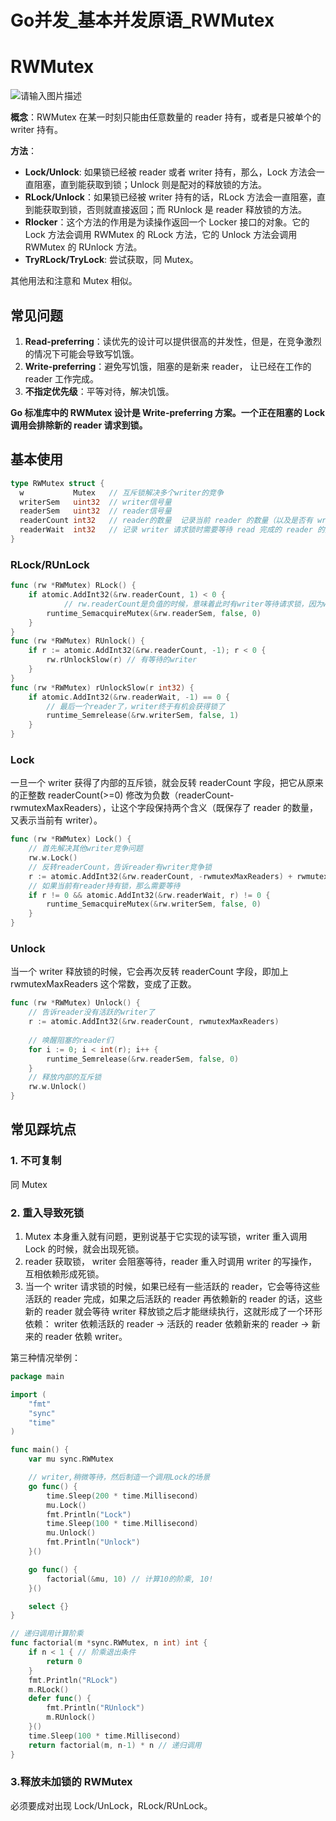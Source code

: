 # Go并发_基本并发原语_RWMutex

# RWMutex

![请输入图片描述](http://mucunliangtai.com/usr/uploads/2024/08/2090840451.jpg)

**概念**：RWMutex 在某一时刻只能由任意数量的 reader 持有，或者是只被单个的 writer 持有。

**方法**：

* **Lock/Unlock**: 如果锁已经被 reader 或者 writer 持有，那么，Lock 方法会一直阻塞，直到能获取到锁；Unlock 则是配对的释放锁的方法。
* **RLock/Unlock**：如果锁已经被 writer 持有的话，RLock 方法会一直阻塞，直到能获取到锁，否则就直接返回；而 RUnlock 是 reader 释放锁的方法。
* **Rlocker**：这个方法的作用是为读操作返回一个 Locker 接口的对象。它的 Lock 方法会调用 RWMutex 的 RLock 方法，它的 Unlock 方法会调用 RWMutex 的 RUnlock 方法。
* **TryRLock/TryLock**: 尝试获取，同 Mutex。

其他用法和注意和 Mutex 相似。

## 常见问题

1. **Read-preferring**：读优先的设计可以提供很高的并发性，但是，在竞争激烈的情况下可能会导致写饥饿。
2. **Write-preferring**：避免写饥饿，阻塞的是新来 reader， 让已经在工作的 reader 工作完成。
3. **不指定优先级**：平等对待，解决饥饿。

**Go 标准库中的 RWMutex 设计是 Write-preferring 方案。一个正在阻塞的 Lock 调用会排除新的 reader 请求到锁。**

## 基本使用

```go
type RWMutex struct {
  w           Mutex   // 互斥锁解决多个writer的竞争
  writerSem   uint32  // writer信号量
  readerSem   uint32  // reader信号量
  readerCount int32   // reader的数量  记录当前 reader 的数量（以及是否有 writer 竞争锁）
  readerWait  int32   // 记录 writer 请求锁时需要等待 read 完成的 reader 的数量
}
```

### RLock/RUnLock

```go
func (rw *RWMutex) RLock() {
    if atomic.AddInt32(&rw.readerCount, 1) < 0 {
            // rw.readerCount是负值的时候，意味着此时有writer等待请求锁，因为writer优先级高，所以把后来的reader阻塞休眠
        runtime_SemacquireMutex(&rw.readerSem, false, 0)
    }
}
func (rw *RWMutex) RUnlock() {
    if r := atomic.AddInt32(&rw.readerCount, -1); r < 0 {
        rw.rUnlockSlow(r) // 有等待的writer
    }
}
func (rw *RWMutex) rUnlockSlow(r int32) {
    if atomic.AddInt32(&rw.readerWait, -1) == 0 {
        // 最后一个reader了，writer终于有机会获得锁了
        runtime_Semrelease(&rw.writerSem, false, 1)
    }
}
```

### Lock

一旦一个 writer 获得了内部的互斥锁，就会反转 readerCount 字段，把它从原来的正整数 readerCount(>=0) 修改为负数（readerCount-rwmutexMaxReaders），让这个字段保持两个含义（既保存了 reader 的数量，又表示当前有 writer）。

```go
func (rw *RWMutex) Lock() {
    // 首先解决其他writer竞争问题
    rw.w.Lock()
    // 反转readerCount，告诉reader有writer竞争锁
    r := atomic.AddInt32(&rw.readerCount, -rwmutexMaxReaders) + rwmutexMaxReaders
    // 如果当前有reader持有锁，那么需要等待
    if r != 0 && atomic.AddInt32(&rw.readerWait, r) != 0 {
        runtime_SemacquireMutex(&rw.writerSem, false, 0)
    }
}
```

### Unlock

当一个 writer 释放锁的时候，它会再次反转 readerCount 字段，即加上 rwmutexMaxReaders 这个常数，变成了正数。

```go
func (rw *RWMutex) Unlock() {
    // 告诉reader没有活跃的writer了
    r := atomic.AddInt32(&rw.readerCount, rwmutexMaxReaders)
  
    // 唤醒阻塞的reader们
    for i := 0; i < int(r); i++ {
        runtime_Semrelease(&rw.readerSem, false, 0)
    }
    // 释放内部的互斥锁
    rw.w.Unlock()
}
```

## 常见踩坑点

### 1. 不可复制

同 Mutex

### 2. 重入导致死锁

1. Mutex 本身重入就有问题，更别说基于它实现的读写锁，writer 重入调用 Lock  的时候，就会出现死锁。
2. reader 获取锁， writer 会阻塞等待，reader 重入时调用 writer 的写操作，互相依赖形成死锁。
3. 当一个 writer 请求锁的时候，如果已经有一些活跃的 reader，它会等待这些活跃的 reader 完成，如果之后活跃的 reader 再依赖新的 reader 的话，这些新的 reader 就会等待 writer 释放锁之后才能继续执行，这就形成了一个环形依赖：
   writer 依赖活跃的 reader -> 活跃的 reader 依赖新来的 reader -> 新来的 reader 依赖 writer。

第三种情况举例：

```go
package main

import (
	"fmt"
	"sync"
	"time"
)

func main() {
	var mu sync.RWMutex

	// writer,稍微等待，然后制造一个调用Lock的场景
	go func() {
		time.Sleep(200 * time.Millisecond)
		mu.Lock()
		fmt.Println("Lock")
		time.Sleep(100 * time.Millisecond)
		mu.Unlock()
		fmt.Println("Unlock")
	}()

	go func() {
		factorial(&mu, 10) // 计算10的阶乘, 10!
	}()

	select {}
}

// 递归调用计算阶乘
func factorial(m *sync.RWMutex, n int) int {
	if n < 1 { // 阶乘退出条件
		return 0
	}
	fmt.Println("RLock")
	m.RLock()
	defer func() {
		fmt.Println("RUnlock")
		m.RUnlock()
	}()
	time.Sleep(100 * time.Millisecond)
	return factorial(m, n-1) * n // 递归调用
}
```

### 3.释放未加锁的 RWMutex

必须要成对出现 Lock/UnLock，RLock/RUnLock。